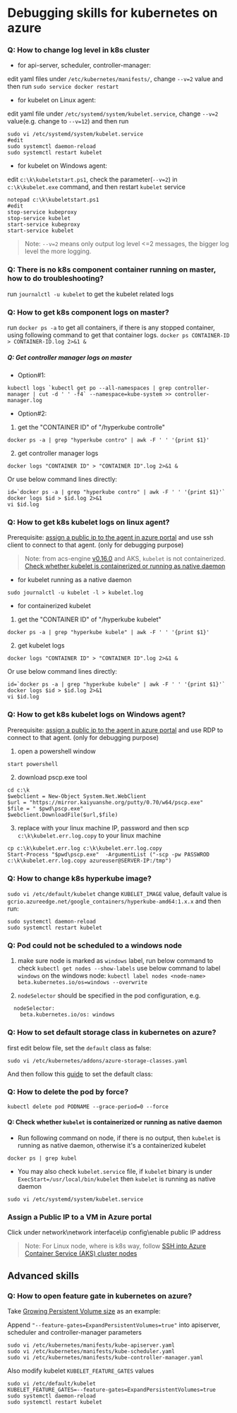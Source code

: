 # Debugging skills for kubernetes on azure
### Q: How to change log level in k8s cluster
 - for api-server, scheduler, controller-manager:

edit yaml files under `/etc/kubernetes/manifests/`, change `--v=2` value and then run `sudo service docker restart`

 - for kubelet on Linux agent:

edit yaml file under `/etc/systemd/system/kubelet.service`, change `--v=2` value(e.g. change to `--v=12`) and then run 
```
sudo vi /etc/systemd/system/kubelet.service
#edit 
sudo systemctl daemon-reload
sudo systemctl restart kubelet
```

 - for kubelet on Windows agent:
 
edit `c:\k\kubeletstart.ps1`, check the parameter(`--v=2`) in `c:\k\kubelet.exe` command, and then restart `kubelet` service
```
notepad c:\k\kubeletstart.ps1
#edit
stop-service kubeproxy
stop-service kubelet
start-service kubeproxy
start-service kubelet
```

> Note:
 `--v=2` means only output log level <=2 messages, the bigger log level the more logging.

### Q: There is no k8s component container running on master, how to do troubleshooting?
run `journalctl -u kubelet` to get the kubelet related logs

### Q: How to get k8s component logs on master?
run `docker ps -a` to get all containers, if there is any stopped container, using following command to get that container logs.
`docker ps CONTAINER-ID > CONTAINER-ID.log 2>&1 &`

##### Q: Get controller manager logs on master
 - Option#1:
```
kubectl logs `kubectl get po --all-namespaces | grep controller-manager | cut -d ' ' -f4` --namespace=kube-system >> controller-manager.log
```

 - Option#2:
1. get the "CONTAINER ID" of "/hyperkube controlle"
```
docker ps -a | grep "hyperkube contro" | awk -F ' ' '{print $1}'
```
2. get controller manager logs
```
docker logs "CONTAINER ID" > "CONTAINER ID".log 2>&1 &
```
Or use below command lines directly:
```
id=`docker ps -a | grep "hyperkube contro" | awk -F ' ' '{print $1}'`
docker logs $id > $id.log 2>&1
vi $id.log
```

### Q: How to get k8s kubelet logs on linux agent?
Prerequisite:
[assign a public ip to the agent in azure portal](https://github.com/andyzhangx/Demo/blob/master/debug/README.md#assign-a-public-ip-to-a-vm-in-azure-portal) and use ssh client to connect to that agent. (only for debugging purpose)

> Note: from acs-engine [v0.16.0](https://github.com/Azure/acs-engine/releases/tag/v0.16.0) and AKS, `kubelet` is not containerized. [Check whether kubelet is containerized or running as native daemon](https://github.com/andyzhangx/demo/blob/master/debug/README.md#q-check-whether-kubelet-is-containerized-or-running-as-native-daemon)

 - for kubelet running as a native daemon
```
sudo journalctl -u kubelet -l > kubelet.log
```

 - for containerized kubelet
1. get the "CONTAINER ID" of "/hyperkube kubelet"
```
docker ps -a | grep "hyperkube kubele" | awk -F ' ' '{print $1}'
```
2. get kubelet logs
```
docker logs "CONTAINER ID" > "CONTAINER ID".log 2>&1 &
```
Or use below command lines directly:
```
id=`docker ps -a | grep "hyperkube kubele" | awk -F ' ' '{print $1}'`
docker logs $id > $id.log 2>&1
vi $id.log
```



### Q: How to get k8s kubelet logs on Windows agent?
Prerequisite:
[assign a public ip to the agent in azure portal](https://github.com/andyzhangx/Demo/blob/master/debug/README.md#assign-a-public-ip-to-a-vm-in-azure-portal) and use RDP to connect to that agent. (only for debugging purpose)

1. open a powershell window
```
start powershell
```
2. download pscp.exe tool
```
cd c:\k
$webclient = New-Object System.Net.WebClient
$url = "https://mirror.kaiyuanshe.org/putty/0.70/w64/pscp.exe"
$file = " $pwd\pscp.exe"
$webclient.DownloadFile($url,$file)
```
3. replace with your linux machine IP, password and then scp `c:\k\kubelet.err.log.copy` to your linux machine
```
cp c:\k\kubelet.err.log c:\k\kubelet.err.log.copy
Start-Process "$pwd\pscp.exe"  -ArgumentList ("-scp -pw PASSWROD c:\k\kubelet.err.log.copy azureuser@SERVER-IP:/tmp")
```

### Q: How to change k8s hyperkube image?
`sudo vi /etc/default/kubelet`
change `KUBELET_IMAGE` value, default value is `gcrio.azureedge.net/google_containers/hyperkube-amd64:1.x.x`
and then run:
```
sudo systemctl daemon-reload
sudo systemctl restart kubelet
```

### Q: Pod could not be scheduled to a windows node
1. make sure node is marked as `windows` label, run below command to check
`kubectl get nodes --show-labels`
use below command to label `windows` on the windows node:
```kubectl label nodes <node-name> beta.kubernetes.io/os=windows --overwrite```

2. `nodeSelector` should be specified in the pod configuration, e.g.
```
  nodeSelector:
    beta.kubernetes.io/os: windows
```

### Q: How to set default storage class in kubernetes on azure?
first edit below file, set the `default` class as false:
```
sudo vi /etc/kubernetes/addons/azure-storage-classes.yaml
```
And then follow this [guide](https://kubernetes.io/docs/tasks/administer-cluster/change-default-storage-class/) to set the default class:

### Q: How to delete the pod by force?
```kubectl delete pod PODNAME --grace-period=0 --force```

#### Q: Check whether `kubelet` is containerized or running as native daemon
 - Run following command on node, if there is no output, then `kubelet` is running as native daemon, otherwise it's a containerized kubelet
```
docker ps | grep kubel
```
 - You may also check `kubelet.service` file, if `kubelet` binary is under `ExecStart=/usr/local/bin/kubelet` then `kubelet` is running as native daemon
```
sudo vi /etc/systemd/system/kubelet.service
```

### Assign a Public IP to a VM in Azure portal
Click under network\network interface\ip config\enable public IP address
 > Note: For Linux node, where is k8s way, follow [SSH into Azure Container Service (AKS) cluster nodes](https://docs.microsoft.com/en-us/azure/aks/aks-ssh)

## Advanced skills
### Q: How to open feature gate in kubernetes on azure?
Take [Growing Persistent Volume size](https://github.com/kubernetes/community/blob/master/contributors/design-proposals/storage/grow-volume-size.md) as an example:

Append `"--feature-gates=ExpandPersistentVolumes=true"` into apiserver, scheduler and controller-manager parameters
```
sudo vi /etc/kubernetes/manifests/kube-apiserver.yaml
sudo vi /etc/kubernetes/manifests/kube-scheduler.yaml
sudo vi /etc/kubernetes/manifests/kube-controller-manager.yaml
```

Also modify kubelet `KUBELET_FEATURE_GATES` values
```
sudo vi /etc/default/kubelet
KUBELET_FEATURE_GATES=--feature-gates=ExpandPersistentVolumes=true
sudo systemctl daemon-reload
sudo systemctl restart kubelet
```
